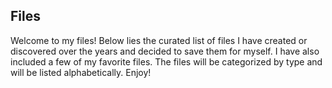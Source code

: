## Files

Welcome to my files!
Below lies the curated list of files I have created or discovered over the years and decided to save them for myself. I have also included a few of my favorite files. The files will be categorized by type and will be listed alphabetically.
Enjoy!
